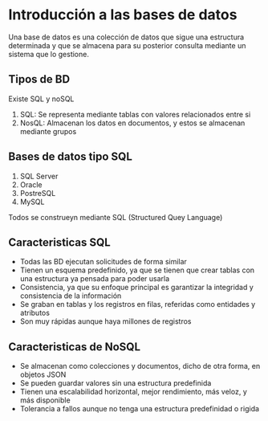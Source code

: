 # Introducción a las bases de datos

Una base de datos es una colección de datos que sigue una estructura determinada y que se almacena para su posterior consulta mediante un sistema que lo gestione.

## Tipos de BD

Existe SQL y noSQL

1. SQL: Se representa mediante tablas con valores relacionados entre si
2. NosQL: Almacenan los datos en documentos, y estos se almacenan mediante grupos

## Bases de datos tipo SQL

1. SQL Server
2. Oracle
3. PostreSQL
4. MySQL

Todos se construeyn mediante SQL (Structured Quey Language)

## Caracteristicas SQL

- Todas las BD ejecutan solicitudes de forma similar
- Tienen un esquema predefinido, ya que se tienen que crear tablas con una estructura ya pensada para poder usarla
- Consistencia, ya que su enfoque principal es garantizar la integridad y consistencia de la información
- Se graban en tablas y los registros en filas, referidas como entidades y atributos
- Son muy rápidas aunque haya millones de registros

## Caracteristicas de NoSQL

- Se almacenan como colecciones y documentos, dicho de otra forma, en objetos JSON
- Se pueden guardar valores sin una estructura predefinida
- Tienen una escalabilidad horizontal, mejor rendimiento, más veloz, y más disponible
- Tolerancia a fallos aunque no tenga una estructura predefinidad o rigida

